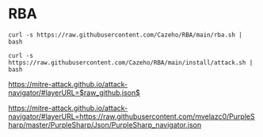 # RBA


```curl -s https://raw.githubusercontent.com/Cazeho/RBA/main/rba.sh | bash```


```curl -s https://raw.githubusercontent.com/Cazeho/RBA/main/install/attack.sh | bash```




https://mitre-attack.github.io/attack-navigator/#layerURL=$raw_github.json$



https://mitre-attack.github.io/attack-navigator/#layerURL=https://raw.githubusercontent.com/mvelazc0/PurpleSharp/master/PurpleSharp/Json/PurpleSharp_navigator.json
